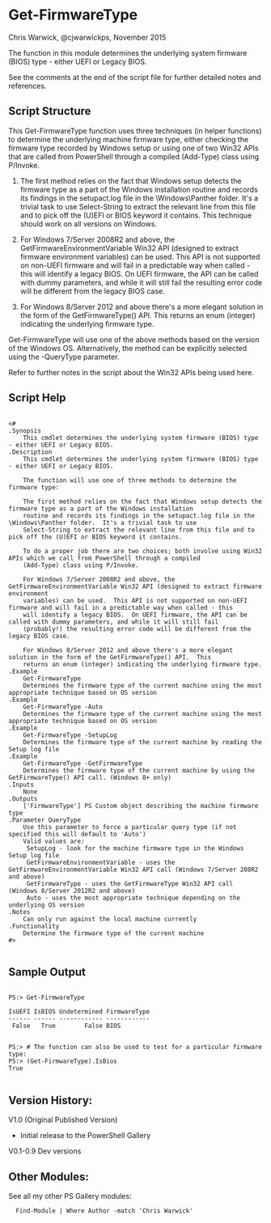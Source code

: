 # Get-FirmwareType
Chris Warwick, @cjwarwickps, November 2015

The function in this module determines the underlying system firmware (BIOS) type - either UEFI or Legacy BIOS.

See the comments at the end of the script file for further detailed notes and references.

Script Structure
----------------

This Get-FirmwareType function uses three techniques (in helper functions) to determine the underlying machine firmware type, either checking the firmware type recorded by Windows setup or using one of two Win32 APIs that are called from PowerShell through a compiled (Add-Type) class using P/Invoke.

1. The first method relies on the fact that Windows setup detects the firmware type as a part of the Windows installation routine and records its findings in the setupact.log file in the \Windows\Panther folder.  It's a trivial task to use Select-String to extract the relevant line from this file and to pick off the (U)EFI or BIOS keyword it contains.  This technique should work on all versions on Windows.
   
2. For Windows 7/Server 2008R2 and above, the GetFirmwareEnvironmentVariable Win32 API (designed to extract firmware environment variables) can be used.  This API is not supported on non-UEFI firmware and will fail in a predictable way when called - this will identify a legacy BIOS.  On UEFI firmware, the API can be called with dummy parameters, and while it will still fail the resulting error code will be different from the legacy BIOS case.

3. For Windows 8/Server 2012 and above there's a more elegant solution in the form of the GetFirmwareType() API.  This returns an enum (integer) indicating the underlying firmware type.

Get-FirmwareType will use one of the above methods based on the version of the Windows OS. Alternatively, the method can be explicitly selected using the -QueryType parameter.

Refer to further notes in the script about the Win32 APIs being used here.
   

Script Help
-----------
````

<#
.Synopsis
    This cmdlet determines the underlying system firmware (BIOS) type - either UEFI or Legacy BIOS.
.Description
    This cmdlet determines the underlying system firmware (BIOS) type - either UEFI or Legacy BIOS.

    The function will use one of three methods to determine the firmware type:

    The first method relies on the fact that Windows setup detects the firmware type as a part of the Windows installation
    routine and records its findings in the setupact.log file in the \Windows\Panther folder.  It's a trivial task to use
    Select-String to extract the relevant line from this file and to pick off the (U)EFI or BIOS keyword it contains.
    
    To do a proper job there are two choices; both involve using Win32 APIs which we call from PowerShell through a compiled
    (Add-Type) class using P/Invoke.
    
    For Windows 7/Server 2008R2 and above, the GetFirmwareEnvironmentVariable Win32 API (designed to extract firmware environment
    variables) can be used.  This API is not supported on non-UEFI firmware and will fail in a predictable way when called - this 
    will identify a legacy BIOS.  On UEFI firmware, the API can be called with dummy parameters, and while it will still fail 
    (probably!) the resulting error code will be different from the legacy BIOS case.
    
    For Windows 8/Server 2012 and above there's a more elegant solution in the form of the GetFirmwareType() API.  This
    returns an enum (integer) indicating the underlying firmware type.
.Example
    Get-FirmwareType
    Determines the firmware type of the current machine using the most appropriate technique based on OS version
.Example
    Get-FirmwareType -Auto
    Determines the firmware type of the current machine using the most appropriate technique based on OS version
.Example
    Get-FirmwareType -SetupLog
    Determines the firmware type of the current machine by reading the Setup log file
.Example
    Get-FirmwareType -GetFirmwareType
    Determines the firmware type of the current machine by using the GetFirmwareType() API call. (Windows 8+ only)
.Inputs
    None
.Outputs
    ['FirmwareType'] PS Custom object describing the machine firmware type
.Parameter QueryType
    Use this parameter to force a particular query type (if not specified this will default to 'Auto')
    Valid values are: 
     SetupLog - look for the machine firmware type in the Windows Setup log file
     GetFirmwareEnvironmentVariable - uses the GetFirmwareEnvironmentVariable Win32 API call (Windows 7/Server 208R2 and above)
     GetFirmwareType - uses the GetFirmwareType Win32 API call (Windows 8/Server 2012R2 and above)
     Auto - uses the most appropriate technique depending on the underlying OS version
.Notes
    Can only run against the local machine currently
.Functionality
    Determine the firmware type of the current machine
#>


````

Sample Output
-------------


````

PS:> Get-FirmwareType

IsUEFI IsBIOS Undetermined FirmwareType
------ ------ ------------ ------------
 False   True        False BIOS        


PS:> # The function can also be used to test for a particular firmware type:
PS:> (Get-FirmwareType).IsBios
True


````

Version History:
---------------

 V1.0 (Original Published Version)
  - Initial release to the PowerShell Gallery 

 V0.1-0.9 Dev versions

Other Modules:
------------
See all my other PS Gallery modules: 

````
  Find-Module | Where Author -match 'Chris Warwick'
````
